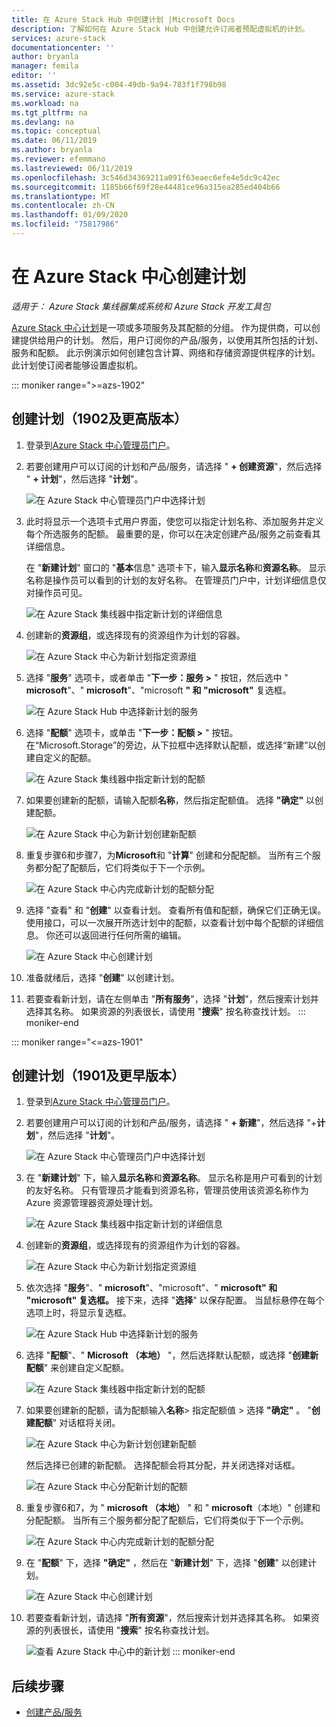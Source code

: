 ```yaml
---
title: 在 Azure Stack Hub 中创建计划 |Microsoft Docs
description: 了解如何在 Azure Stack Hub 中创建允许订阅者预配虚拟机的计划。
services: azure-stack
documentationcenter: ''
author: bryanla
manager: femila
editor: ''
ms.assetid: 3dc92e5c-c004-49db-9a94-783f1f798b98
ms.service: azure-stack
ms.workload: na
ms.tgt_pltfrm: na
ms.devlang: na
ms.topic: conceptual
ms.date: 06/11/2019
ms.author: bryanla
ms.reviewer: efemmano
ms.lastreviewed: 06/11/2019
ms.openlocfilehash: 3c546d34369211a091f63eaec6efe4e5dc9c42ec
ms.sourcegitcommit: 1185b66f69f28e44481ce96a315ea285ed404b66
ms.translationtype: MT
ms.contentlocale: zh-CN
ms.lasthandoff: 01/09/2020
ms.locfileid: "75817986"
---
```

# <a name="create-a-plan-in-azure-stack-hub"></a>在 Azure Stack 中心创建计划

*适用于： Azure Stack 集线器集成系统和 Azure Stack 开发工具包*

[Azure Stack 中心计划](azure-stack-overview.md)是一项或多项服务及其配额的分组。 作为提供商，可以创建提供给用户的计划。 然后，用户订阅你的产品/服务，以使用其所包括的计划、服务和配额。 此示例演示如何创建包含计算、网络和存储资源提供程序的计划。 此计划使订阅者能够设置虚拟机。

::: moniker range=">=azs-1902"
## <a name="create-a-plan-1902-and-later"></a>创建计划（1902及更高版本）

1. 登录到[Azure Stack 中心管理员门户](https://adminportal.local.azurestack.external)。

2. 若要创建用户可以订阅的计划和产品/服务，请选择 " **+ 创建资源**"，然后选择 " **+ 计划**"，然后选择 "**计划**"。
  
   ![在 Azure Stack 中心管理员门户中选择计划](media/azure-stack-create-plan/select-plan.png)

3. 此时将显示一个选项卡式用户界面，使您可以指定计划名称、添加服务并定义每个所选服务的配额。 最重要的是，你可以在决定创建产品/服务之前查看其详细信息。

   在 "**新建计划**" 窗口的 "**基本**信息" 选项卡下，输入**显示名称**和**资源名称**。 显示名称是操作员可以看到的计划的友好名称。 在管理员门户中，计划详细信息仅对操作员可见。

   ![在 Azure Stack 集线器中指定新计划的详细信息](media/azure-stack-create-plan/plan-name.png)

4. 创建新的**资源组**，或选择现有的资源组作为计划的容器。

   ![在 Azure Stack 中心为新计划指定资源组](media/azure-stack-create-plan/resource-group.png)

5. 选择 "**服务**" 选项卡，或者单击 "**下一步：服务 >** " 按钮，然后选中 " **microsoft**"、" **microsoft**"、"microsoft **" 和 "microsoft"** 复选框。
  
   ![在 Azure Stack Hub 中选择新计划的服务](media/azure-stack-create-plan/services.png)

6. 选择 "**配额**" 选项卡，或单击 "**下一步：配额 >** " 按钮。 在“Microsoft.Storage”的旁边，从下拉框中选择默认配额，或选择“新建”以创建自定义的配额。
  
   ![在 Azure Stack 集线器中指定新计划的配额](media/azure-stack-create-plan/quotas.png)

7. 如果要创建新的配额，请输入配额**名称**，然后指定配额值。 选择 **"确定"** 以创建配额。

   ![在 Azure Stack 中心为新计划创建新配额](media/azure-stack-create-plan/new-quota.png)

8. 重复步骤6和步骤7，为**Microsoft**和 "**计算**" 创建和分配配额。 当所有三个服务都分配了配额后，它们将类似于下一个示例。

   ![在 Azure Stack 中心内完成新计划的配额分配](media/azure-stack-create-plan/all-quotas-assigned.png)

9. 选择 "查看" 和 "**创建**" 以查看计划。 查看所有值和配额，确保它们正确无误。 使用接口，可以一次展开所选计划中的配额，以查看计划中每个配额的详细信息。 你还可以返回进行任何所需的编辑。

   ![在 Azure Stack 中心创建计划](media/azure-stack-create-plan/create.png)

10. 准备就绪后，选择 "**创建**" 以创建计划。

11. 若要查看新计划，请在左侧单击 "**所有服务**"，选择 "**计划**"，然后搜索计划并选择其名称。 如果资源的列表很长，请使用 "**搜索**" 按名称查找计划。
::: moniker-end

::: moniker range="<=azs-1901"
## <a name="create-a-plan-1901-and-earlier"></a>创建计划（1901及更早版本）

1. 登录到[Azure Stack 中心管理员门户](https://adminportal.local.azurestack.external)。

2. 若要创建用户可以订阅的计划和产品/服务，请选择 " **+ 新建**"，然后选择 "+**计划**"，然后选择 "**计划**"。
  
   ![在 Azure Stack 中心管理员门户中选择计划](media/azure-stack-create-plan/select-plan1901.png)

3. 在 "**新建计划**" 下，输入**显示名称**和**资源名称**。 显示名称是用户可看到的计划的友好名称。 只有管理员才能看到资源名称，管理员使用该资源名称作为 Azure 资源管理器资源处理计划。

   ![在 Azure Stack 集线器中指定新计划的详细信息](media/azure-stack-create-plan/plan-name1901.png)

4. 创建新的**资源组**，或选择现有的资源组作为计划的容器。

   ![在 Azure Stack 中心为新计划指定资源组](media/azure-stack-create-plan/resource-group1901.png)

5. 依次选择 "**服务**"、" **microsoft**"、"microsoft"、" **microsoft" 和** **"microsoft" 复选框。** 接下来，选择 "**选择**" 以保存配置。 当鼠标悬停在每个选项上时，将显示复选框。
  
   ![在 Azure Stack Hub 中选择新计划的服务](media/azure-stack-create-plan/services1901.png)

6. 选择 "**配额**"、" **Microsoft （本地）** "，然后选择默认配额，或选择 "**创建新配额**" 来创建自定义配额。
  
   ![在 Azure Stack 集线器中指定新计划的配额](media/azure-stack-create-plan/quotas1901.png)

7. 如果要创建新的配额，请为配额输入**名称**> 指定配额值 > 选择 **"确定"** 。 "**创建配额**" 对话框将关闭。

   ![在 Azure Stack 中心为新计划创建新配额](media/azure-stack-create-plan/new-quota1901.png)

   然后选择已创建的新配额。 选择配额会将其分配，并关闭选择对话框。
  
   ![在 Azure Stack 中心分配新计划的配额](media/azure-stack-create-plan/assign-quota1901.png)

8. 重复步骤6和7，为 " **microsoft （本地）** " 和 " **microsoft**（本地）" 创建和分配配额。 当所有三个服务都分配了配额后，它们将类似于下一个示例。

   ![在 Azure Stack 中心内完成新计划的配额分配](media/azure-stack-create-plan/all-quotas-assigned1901.png)

9. 在 "**配额**" 下，选择 **"确定"** ，然后在 "**新建计划**" 下，选择 "**创建**" 以创建计划。

    ![在 Azure Stack 中心创建计划](media/azure-stack-create-plan/create1901.png)

10. 若要查看新计划，请选择 "**所有资源**"，然后搜索计划并选择其名称。 如果资源的列表很长，请使用 "**搜索**" 按名称查找计划。

    ![查看 Azure Stack 中心中的新计划](media/azure-stack-create-plan/plan-overview1901.png)
::: moniker-end

## <a name="next-steps"></a>后续步骤

* [创建产品/服务](azure-stack-create-offer.md)
